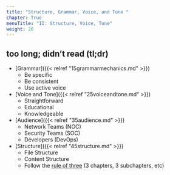 ```yaml
---
title: "Structure, Grammar, Voice, and Tone "
chapter: True
menuTitle: "II: Structure, Voice, Tone"
weight: 20
---
```


## too long; didn’t read (tl;dr)

- [Grammar]({{< relref "15grammarmechanics.md" >}})
  - Be specific
  - Be consistent
  - Use active voice
- [Voice and Tone]({{< relref "25voiceandtone.md" >}})
  - Straightforward
  - Educational
  - Knowledgeable
- [Audience]({{< relref "35audience.md" >}})
  - Network Teams (NOC)
  - Security Teams (SOC)
  - Developers (DevOps)
- [Structure]({{< relref "45structure.md" >}})
  - File Structure
  - Content Structure
  - Follow the [rule of three](https://en.wikipedia.org/wiki/Rule_of_three_(writing)) (3 chapters, 3 subchapters, etc)



